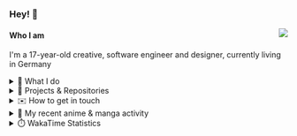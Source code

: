 ### Hey! 👋

[<img src="https://lanyard-profile-readme.vercel.app/api/228965621478588416" align="right">](https://discord.com/users/228965621478588416)

#### Who I am

I'm a 17-year-old creative, software engineer and designer, currently living in Germany

<details>
  <summary>💼 What I do</summary>

I currently am working on starting a publishing and management company for creatives.
I also am creative lead, community manager, and web developer at the Minecraft Server [Xenyria](https://xenyria.net) and the team behind it, [Pixelground Labs](https://pixelgroundlabs.com).
</details>

<details>
  <summary>📁 Projects & Repositories</summary>

<table>
    <thead>
        <tr>
            <th colspan=2>Svelte Libraries</th>
        </tr>
    </thead>
    <tbody>
        <tr>
            <td><a href="https://github.com/pixelgroundlabs/svelte-skinview3d">pixelgroundlabs/svelte-skinview3d</a></td>
            <td>A svelte component for rendering Minecraft SKins in 3D based on <a href="https://github.com/bs-community/skinview3d">skinview3d</a></td>
        </tr>
    </tbody>
    <thead>
        <tr>
            <th colspan=2>Minecraft Mods</th>
        </tr>
    </thead>
    <tbody>
        <tr>
            <td><a href="https://github.com/XenyriaNET/xeem">Xenyria Experience Enhancement Mod</a></td>
            <td>A client-side Minecraft Mod aiming to improve the experience on the Xenyria Minecraft Server</td>
        </tr>
    </tbody>
    <thead>
        <tr>
            <th colspan=2>Old Stuff</th>
        </tr>
    </thead>
    <tbody>
        <tr>
            <td><a href="https://github.com/OfficialCRUGG/lwstatus">lwstatus</a></td>
            <td>Lightweight webserver exposing various system metrics as a JSON endpoint and frontend</td>
        </tr>
        <tr>
            <td><a href="https://github.com/OfficialCRUGG/cfddns">cfddns / cloudflare-dyndns</a></td>
            <td>Simple application to run in the background that regularly checks for IP address changes and updates specific Cloudflare DNS Records accordingly. <s><i>Not sure how this still works...</i></s></td>
        </tr>
    </tbody>
</table>

</details>

<details>
  <summary>✉️ How to get in touch</summary>
  
> Sorted by how quickly you can expect a reply
- [Hit me up on Discord](https://discord.com/users/228965621478588416)
- [Hit me up on Twitter](https://twitter.com/cruggdev)
- [Send me a mail](mailto:me@crg.sh)
</details>


<details>
  <summary>🌸 My recent anime & manga activity</summary>
  
<!-- ANILIST_ACTIVITY:start -->

-   📺 Watched episode 3 - 9 of [Call of the Night](https://anilist.co/anime/141391) (18:28, 29 April 2024)
-   📺 Plans to watch [Kubo Won't Let Me Be Invisible](https://anilist.co/anime/148969) (16:01, 29 April 2024)
-   📺 Plans to watch [Yofukashi no Uta 2nd Season](https://anilist.co/anime/175914) (15:28, 29 April 2024)
-   📺 Plans to watch [Train to the End of the World](https://anilist.co/anime/155657) (15:17, 29 April 2024)
-   📺 Watched episode 1 - 2 of [Call of the Night](https://anilist.co/anime/141391) (23:34, 27 April 2024)

<!-- ANILIST_ACTIVITY:end -->
</details>

<details>
  <summary>⏱️ WakaTime Statistics</summary>

<!--START_SECTION:waka-->

```txt
From: 21 April 2024 - To: 28 April 2024

Svelte        1 hr 15 mins    ████████████████▓░░░░░░░░   66.33 %
TypeScript    21 mins         ████▓░░░░░░░░░░░░░░░░░░░░   18.77 %
INI           9 mins          ██░░░░░░░░░░░░░░░░░░░░░░░   08.26 %
JSON          4 mins          █░░░░░░░░░░░░░░░░░░░░░░░░   04.04 %
JavaScript    2 mins          ▓░░░░░░░░░░░░░░░░░░░░░░░░   02.28 %
```

<!--END_SECTION:waka-->
</details>
